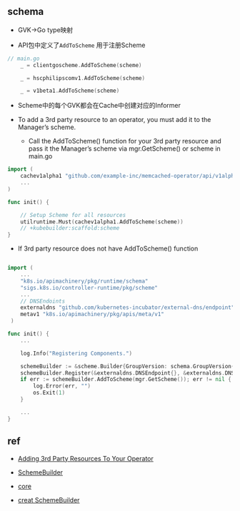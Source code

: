 ## schema
+ GVK->Go type映射

+ API包中定义了`AddToScheme` 用于注册Scheme
```go
// main.go
	_ = clientgoscheme.AddToScheme(scheme)

	_ = hscphilipscomv1.AddToScheme(scheme)

	_ = v1beta1.AddToScheme(scheme)
```
+ Scheme中的每个GVK都会在Cache中创建对应的Informer

+ To add a 3rd party resource to an operator, you must add it to the Manager’s scheme.
	+ Call the AddToScheme() function for your 3rd party resource and pass it the Manager’s scheme via mgr.GetScheme() or scheme in main.go
```go
import (
    cachev1alpha1 "github.com/example-inc/memcached-operator/api/v1alpha1
    ...
)

func init() {

    // Setup Scheme for all resources
    utilruntime.Must(cachev1alpha1.AddToScheme(scheme))
    // +kubebuilder:scaffold:scheme
}
```

+  If 3rd party resource does not have AddToScheme() function
```go

import (
    ...
    "k8s.io/apimachinery/pkg/runtime/schema"
    "sigs.k8s.io/controller-runtime/pkg/scheme"
    ...
    // DNSEndoints
    externaldns "github.com/kubernetes-incubator/external-dns/endpoint"
    metav1 "k8s.io/apimachinery/pkg/apis/meta/v1"
 )

func init() {
    ...

    log.Info("Registering Components.")

    schemeBuilder := &scheme.Builder{GroupVersion: schema.GroupVersion{Group: "externaldns.k8s.io", Version: "v1alpha1"}}
    schemeBuilder.Register(&externaldns.DNSEndpoint{}, &externaldns.DNSEndpointList{})
    if err := schemeBuilder.AddToScheme(mgr.GetScheme()); err != nil {
        log.Error(err, "")
        os.Exit(1)
    }

    ...
}
```


## ref

+ [Adding 3rd Party Resources To Your Operator](https://sdk.operatorframework.io/docs/building-operators/golang/advanced-topics/)

+ [SchemeBuilder](https://godoc.org/sigs.k8s.io/controller-runtime/pkg/scheme#Builder)
<!-- api -->
+ [core](https://godoc.org/k8s.io/api/core/v1)

<!-- sample -->
+ [creat SchemeBuilder](https://github.com/kubernetes/api/blob/master/apps/v1/register.go#L41)